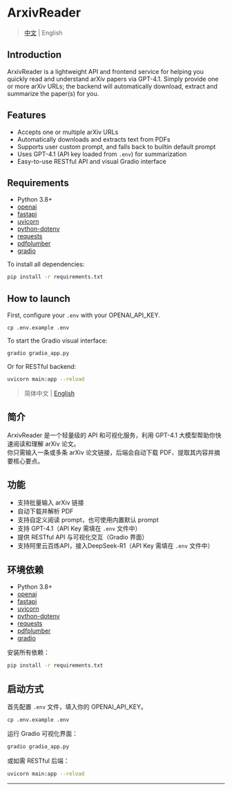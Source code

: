 # ArxivReader

> [中文](#简介) | English

## Introduction

ArxivReader is a lightweight API and frontend service for helping you quickly read and understand arXiv papers via GPT-4.1.
Simply provide one or more arXiv URLs; the backend will automatically download, extract and summarize the paper(s) for you.

## Features

- Accepts one or multiple arXiv URLs
- Automatically downloads and extracts text from PDFs
- Supports user custom prompt, and falls back to builtin default prompt
- Uses GPT-4.1 (API key loaded from `.env`) for summarization
- Easy-to-use RESTful API and visual Gradio interface

## Requirements

- Python 3.8+
- [openai](https://pypi.org/project/openai/)
- [fastapi](https://fastapi.tiangolo.com/)
- [uvicorn](https://www.uvicorn.org/)
- [python-dotenv](https://pypi.org/project/python-dotenv/)
- [requests](https://pypi.org/project/requests/)
- [pdfplumber](https://pypi.org/project/pdfplumber/)
- [gradio](https://gradio.app/)

To install all dependencies:

```bash
pip install -r requirements.txt
```

## How to launch

First, configure your `.env` with your OPENAI_API_KEY.
```
cp .env.example .env
```

To start the Gradio visual interface:

```bash
gradio gradio_app.py 
```

Or for RESTful backend:

```bash
uvicorn main:app --reload
```




> 简体中文 | [English](#english)

## 简介

ArxivReader 是一个轻量级的 API 和可视化服务，利用 GPT-4.1 大模型帮助你快速阅读和理解 arXiv 论文。  
你只需输入一条或多条 arXiv 论文链接，后端会自动下载 PDF、提取其内容并摘要核心要点。

## 功能

- 支持批量输入 arXiv 链接
- 自动下载并解析 PDF
- 支持自定义阅读 prompt，也可使用内置默认 prompt
- 支持 GPT-4.1（API Key 需填在 `.env` 文件中）
- 提供 RESTful API 与可视化交互（Gradio 界面）
- 支持阿里云百炼API，接入DeepSeek-R1（API Key 需填在 `.env` 文件中）

## 环境依赖

- Python 3.8+
- [openai](https://pypi.org/project/openai/)
- [fastapi](https://fastapi.tiangolo.com/)
- [uvicorn](https://www.uvicorn.org/)
- [python-dotenv](https://pypi.org/project/python-dotenv/)
- [requests](https://pypi.org/project/requests/)
- [pdfplumber](https://pypi.org/project/pdfplumber/)
- [gradio](https://gradio.app/)

安装所有依赖：

```bash
pip install -r requirements.txt
```

## 启动方式

首先配置 `.env` 文件，填入你的 OPENAI_API_KEY。
```
cp .env.example .env
```

运行 Gradio 可视化界面：

```bash
gradio gradio_app.py
```

或如需 RESTful 后端：

```bash
uvicorn main:app --reload
```

---


